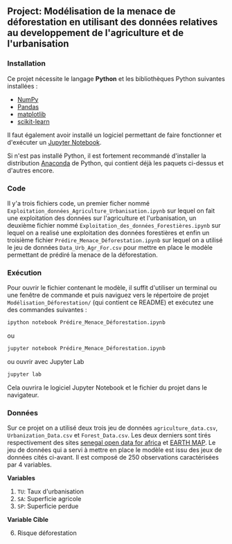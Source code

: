 
## Project: Modélisation de la menace de déforestation en utilisant des données relatives au developpement de l'agriculture et de l'urbanisation 

### Installation

Ce projet nécessite le langage **Python** et les bibliothèques Python suivantes installées :

- [NumPy](http://www.numpy.org/)
- [Pandas](http://pandas.pydata.org/)
- [matplotlib](http://matplotlib.org/)
- [scikit-learn](http://scikit-learn.org/stable/)

Il faut également avoir installé un logiciel permettant de faire fonctionner et d'exécuter un [Jupyter Notebook](http://jupyter.org/install.html).

Si n'est pas installé Python, il est fortement recommandé d'installer la distribution [Anaconda](https://www.anaconda.com/download/) de Python, qui contient déjà les paquets ci-dessus et d'autres encore. 


### Code

Il y'a trois fichiers code, un premier ficher nommé `Exploitation_données_Agriculture_Urbanisation.ipynb` sur lequel on fait une exploitation des données sur l'agriculture et l'urbanisation, un deuxième fichier nommé `Exploitation_des_données_Forestières.ipynb` sur lequel on a realisé une exploitation des données forestières et enfin un troisième fichier `Prédire_Menace_Déforestation.ipynb` sur lequel on a utilisé le jeu de données `Data_Urb_Agr_For.csv` pour mettre en place le modèle permettant de prédiré la menace de la déforestation.


### Exécution

Pour ouvrir le fichier contenant le modèle, il suffit d'utiliser un terminal ou une fenêtre de commande et puis naviguez vers le répertoire de projet `Modélisation_Déforestation/` (qui contient ce README) et exécutez une des commandes suivantes :

```bash
ipython notebook Prédire_Menace_Déforestation.ipynb
```  
ou
```bash
jupyter notebook Prédire_Menace_Déforestation.ipynb
```
ou ouvrir avec Jupyter Lab
```bash
jupyter lab
```

Cela ouvrira le logiciel Jupyter Notebook et le fichier du projet dans le navigateur.

### Données 

Sur ce projet on a utilisé deux trois jeu de données `agriculture_data.csv`, `Urbanization_Data.csv` et `Forest_Data.csv`. Les deux derniers sont tirés respectivement des sites [senegal open data for africa](https://senegal.opendataforafrica.org/) et [EARTH MAP](https://earthmap.org/). Le jeu de données qui a servi à mettre en place le modèle est issu des jeux de données cités ci-avant. Il est composé de 250 observations caractérisées par 4 variables. 

**Variables**
1.  `TU`: Taux d'urbanisation
4.  `SA`: Superficie agricole
5.  `SP`: Superficie perdue

**Variable Cible**

6. Risque déforestation
